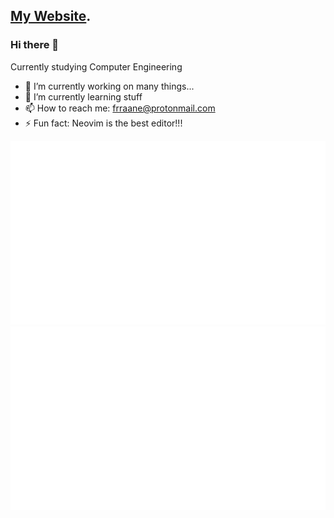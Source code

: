 ## [My Website](https://frr0.github.io/).
### Hi there 👋

Currently studying Computer Engineering

- 🔭 I’m currently working on many things...
- 🌱 I’m currently learning stuff
- 📫 How to reach me: frraane@protonmail.com
- ⚡ Fun fact: Neovim is the best editor!!!

![image](https://github.com/frr0/git-stats/blob/master/generated/languages.svg)
![image](https://github.com/frr0/git-stats/blob/master/generated/overview.svg)
